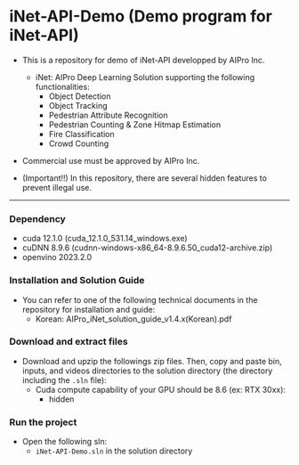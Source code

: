 # iNet-API-Demo (Demo program for iNet-API)

- This is a repository for demo of iNet-API developped by AIPro Inc.
  + iNet: AIPro Deep Learning Solution supporting the following functionalities:
     - Object Detection 
     - Object Tracking
     - Pedestrian Attribute Recognition
     - Pedestrian Counting & Zone Hitmap Estimation
     - Fire Classification
     - Crowd Counting

- Commercial use must be approved by AIPro Inc. 
- (Important!!) In this repository, there are several hidden features to prevent illegal use.
  
------------------

### **Dependency**

- cuda 12.1.0 (cuda_12.1.0_531.14_windows.exe)
- cuDNN 8.9.6 (cudnn-windows-x86_64-8.9.6.50_cuda12-archive.zip)
- openvino 2023.2.0

### **Installation and Solution Guide**

- You can refer to one of the following technical documents in the repository for installation and guide:
  + Korean: AIPro_iNet_solution_guide_v1.4.x(Korean).pdf

### **Download and extract files**
- Download and upzip the followings zip files. Then, copy and paste bin, inputs, and videos directories to the solution directory (the directory including the `.sln` file):
  + Cuda compute capability of your GPU should be 8.6 (ex: RTX 30xx): 
    - hidden

### **Run the project**

- Open the following sln:
  + `iNet-API-Demo.sln` in the solution directory
